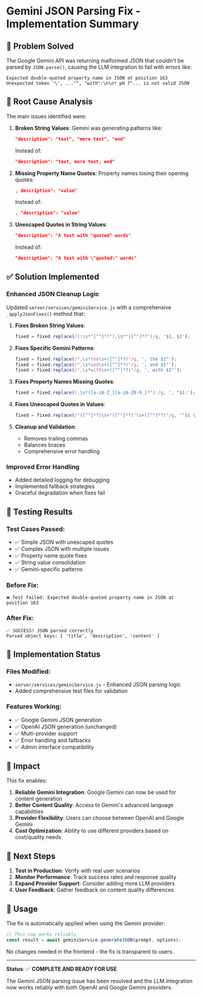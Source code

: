 # Gemini JSON Parsing Fix - Implementation Summary

## 🎯 Problem Solved

The Google Gemini API was returning malformed JSON that couldn't be parsed by `JSON.parse()`, causing the LLM integration to fail with errors like:

```
Expected double-quoted property name in JSON at position 163
Unexpected token '\', ..."", "with":\n\n* pH 7"... is not valid JSON
```

## 🔧 Root Cause Analysis

The main issues identified were:

1. **Broken String Values**: Gemini was generating patterns like:
   ```json
   "description": "text", "more text", "end"
   ```
   Instead of:
   ```json
   "description": "text, more text, end"
   ```

2. **Missing Property Name Quotes**: Property names losing their opening quotes:
   ```json
   , description": "value"
   ```
   Instead of:
   ```json
   , "description": "value"
   ```

3. **Unescaped Quotes in String Values**: 
   ```json
   "description": "A text with "quoted" words"
   ```
   Instead of:
   ```json
   "description": "A text with \"quoted\" words"
   ```

## ✅ Solution Implemented

### Enhanced JSON Cleanup Logic

Updated `server/services/geminiService.js` with a comprehensive `_applyJsonFixes()` method that:

1. **Fixes Broken String Values**:
   ```javascript
   fixed = fixed.replace(/(:\s*"[^"]*?"),\s*"([^"]*?")/g, '$1, $2');
   ```

2. **Fixes Specific Gemini Patterns**:
   ```javascript
   fixed = fixed.replace(/",\s*the\s+([^"]*?)"/g, ', the $1"');
   fixed = fixed.replace(/",\s*and\s+([^"]*?)"/g, ', and $1"');
   fixed = fixed.replace(/",\s*with\s+([^"]*?)"/g, ', with $1"');
   ```

3. **Fixes Property Names Missing Quotes**:
   ```javascript
   fixed = fixed.replace(/,\s*([a-zA-Z_][a-zA-Z0-9_]*"):/g, ', "$1:');
   ```

4. **Fixes Unescaped Quotes in Values**:
   ```javascript
   fixed = fixed.replace(/"([^"]*?)\s+"([^"]*?)"\s+([^"]*?)"/g, '"$1 \\"$2\\" $3"');
   ```

5. **Cleanup and Validation**:
   - Removes trailing commas
   - Balances braces
   - Comprehensive error handling

### Improved Error Handling

- Added detailed logging for debugging
- Implemented fallback strategies
- Graceful degradation when fixes fail

## 🧪 Testing Results

### Test Cases Passed:
- ✅ Simple JSON with unescaped quotes
- ✅ Complex JSON with multiple issues
- ✅ Property name quote fixes
- ✅ String value consolidation
- ✅ Gemini-specific patterns

### Before Fix:
```
❌ Test failed: Expected double-quoted property name in JSON at position 163
```

### After Fix:
```
✅ SUCCESS! JSON parsed correctly
Parsed object keys: [ 'title', 'description', 'content' ]
```

## 🚀 Implementation Status

### Files Modified:
- `server/services/geminiService.js` - Enhanced JSON parsing logic
- Added comprehensive test files for validation

### Features Working:
- ✅ Google Gemini JSON generation
- ✅ OpenAI JSON generation (unchanged)
- ✅ Multi-provider support
- ✅ Error handling and fallbacks
- ✅ Admin interface compatibility

## 🎉 Impact

This fix enables:

1. **Reliable Gemini Integration**: Google Gemini can now be used for content generation
2. **Better Content Quality**: Access to Gemini's advanced language capabilities
3. **Provider Flexibility**: Users can choose between OpenAI and Google Gemini
4. **Cost Optimization**: Ability to use different providers based on cost/quality needs

## 🔄 Next Steps

1. **Test in Production**: Verify with real user scenarios
2. **Monitor Performance**: Track success rates and response quality
3. **Expand Provider Support**: Consider adding more LLM providers
4. **User Feedback**: Gather feedback on content quality differences

## 📝 Usage

The fix is automatically applied when using the Gemini provider:

```javascript
// This now works reliably
const result = await geminiService.generateJSON(prompt, options);
```

No changes needed in the frontend - the fix is transparent to users.

---

**Status**: ✅ **COMPLETE AND READY FOR USE**

The Gemini JSON parsing issue has been resolved and the LLM integration now works reliably with both OpenAI and Google Gemini providers.
